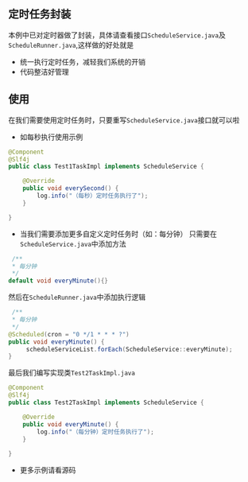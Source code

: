## 定时任务封装
本例中已对定时器做了封装，具体请查看接口`ScheduleService.java`及`ScheduleRunner.java`,这样做的好处就是
- 统一执行定时任务，减轻我们系统的开销
- 代码整洁好管理

## 使用
在我们需要使用定时任务时，只要重写`ScheduleService.java`接口就可以啦
- 如每秒执行使用示例
```java
@Component
@Slf4j
public class Test1TaskImpl implements ScheduleService {

    @Override
    public void everySecond() {
        log.info("（每秒）定时任务执行了");
    }

}
```
- 当我们需要添加更多自定义定时任务时（如：每分钟）
只需要在`ScheduleService.java`中添加方法

```java
 /**
 * 每分钟
 */
default void everyMinute(){}

```
然后在`ScheduleRunner.java`中添加执行逻辑
```java
 /**
 * 每分钟
 */
@Scheduled(cron = "0 */1 * * * ?")
public void everyMinute() {
     scheduleServiceList.forEach(ScheduleService::everyMinute);
}
```
最后我们编写实现类`Test2TaskImpl.java`
```java
@Component
@Slf4j
public class Test2TaskImpl implements ScheduleService {

    @Override
    public void everyMinute() {
        log.info("（每分钟）定时任务执行了");
    }
    
}
```
- 更多示例请看源码